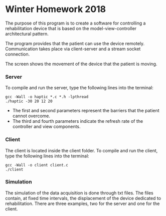 # Winter Homework 2018

The purpose of this program is to create a software for controlling a rehabilitation device that is based on the model-view-controller architectural pattern.

The program provides that the patient can use the device remotely. Communication takes place via client-server and a stream socket connection.

The screen shows the movement of the device that the patient is moving.

### Server

To compile and run the server, type the following lines into the terminal:
```
gcc -Wall -o haptic *.c *.h -lpthread
./haptic -30 20 12 20
```
- The first and second parameters represent the barriers that the patient cannot overcome.
- The third and fourth parameters indicate the refresh rate of the controller and view components.

### Client

The client is located inside the client folder. To compile and run the client, type the following lines into the terminal: 
```
gcc -Wall -o client client.c
./client
```

### Simulation

The simulation of the data acquisition is done through txt files. The files contain, at fixed time intervals, the displacement of the device dedicated to rehabilitation. There are three examples, two for the server and one for the client.
